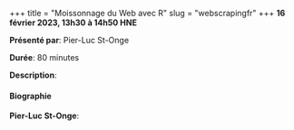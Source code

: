 +++
title = "Moissonnage du Web avec R"
slug = "webscrapingfr"
+++
**16 février 2023, 13h30 à 14h50 HNE**

**Présenté par**: Pier-Luc St-Onge

**Durée**: 80 minutes

**Description**:

#### Biographie

**Pier-Luc St-Onge**:

<!-- {{< vimeo 690948795 >}} -->
<!-- <br> -->

<!-- - [Watch this session on Vimeo](https://vimeo.com/690948795) -->
